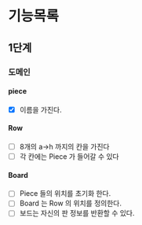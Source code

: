 # 기능목록

## 1단계

### 도메인

#### piece

- [x] 이름을 가진다.

#### Row

- [ ] 8개의 a->h 까지의 칸을 가진다
- [ ] 각 칸에는 Piece 가 들어갈 수 있다

#### Board

- [ ] Piece 들의 위치를 초기화 한다.
- [ ] Board 는 Row 의 위치를 정의한다.
- [ ] 보드는 자신의 판 정보를 반환할 수 있다.
